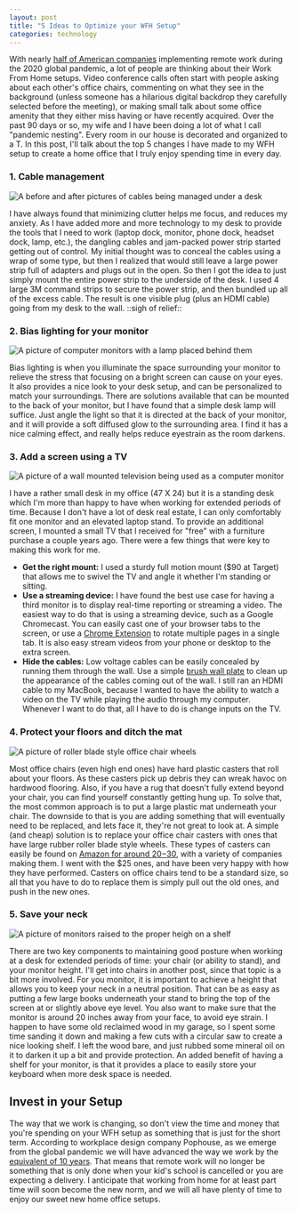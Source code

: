 ```yaml
---
layout: post
title: "5 Ideas to Optimize your WFH Setup"
categories: technology
---
```


With nearly [half of American companies](https://www.willistowerswatson.com/en-US/News/2020/03/north-american-companies-take-steps-to-protect-employees-from-coronavirus-epidemic) implementing remote work during the 2020 global pandemic, a lot of people are thinking about their Work From Home setups.  Video conference calls often start with people asking about each other's office chairs, commenting on what they see in the background (unless someone has a hilarious digital backdrop they carefully selected before the meeting), or making small talk about some office amenity that they either miss having or have recently acquired.  Over the past 90 days or so, my wife and I have been doing a lot of what I call "pandemic nesting".  Every room in our house is decorated and organized to a T.  In this post, I'll talk about the top 5 changes I have made to my WFH setup to create a home office that I truly enjoy spending time in every day.

### 1. Cable management

<img src="/assets/images/cable-management.png.webp" alt="A before and after pictures of cables being managed under a desk">

I have always found that minimizing clutter helps me focus, and reduces my anxiety.  As I have added more and more technology to my desk to provide the tools that I need to work (laptop dock, monitor, phone dock, headset dock, lamp, etc.), the dangling cables and jam-packed power strip started getting out of control.  My initial thought was to conceal the cables using a wrap of some type, but then I realized that would still leave a large power strip full of adapters and plugs out in the open.  So then I got the idea to just simply mount the entire power strip to the underside of the desk.  I used 4 large 3M command strips to secure the power strip, and then bundled up all of the excess cable.  The result is one visible plug (plus an HDMI cable) going from my desk to the wall.  ::sigh of relief::
### 2. Bias lighting for your monitor

<img src="/assets/images/bias-lighting.jpg.webp" alt="A picture of computer monitors with a lamp placed behind them">

Bias lighting is when you illuminate the space surrounding your monitor to relieve the stress that focusing on a bright screen can cause on your eyes.  It also provides a nice look to your desk setup, and can be personalized to match your surroundings.  There are solutions available that can be mounted to the back of your monitor, but I have found that a simple desk lamp will suffice.  Just angle the light so that it is directed at the back of your monitor, and it will provide a soft diffused glow to the surrounding area.  I find it has a nice calming effect, and really helps reduce eyestrain as the room darkens.

### 3. Add a screen using a TV

<img src="/assets/images/tv-monitor.jpg.webp" alt="A picture of a wall mounted television being used as a computer monitor">

I have a rather small desk in my office (47 X 24) but it is a standing desk which I'm more than happy to have when working for extended periods of time.  Because I don't have a lot of desk real estate, I can only comfortably fit one monitor and an elevated laptop stand.  To provide an additional screen, I mounted a small TV that I received for "free" with a furniture purchase a couple years ago.  There were a few things that were key to making this work for me.

- **Get the right mount:**  I used a sturdy full motion mount ($90 at Target) that allows me to swivel the TV and angle it whether I'm standing or sitting.
- **Use a streaming device:**  I have found the best use case for having a third monitor is to display real-time reporting or streaming a video.  The easiest way to do that is using a streaming device, such as a Google Chromecast.  You can easily cast one of your browser tabs to the screen, or use a [Chrome Extension](https://chrome.google.com/webstore/detail/url-slideshow/pdblffiahfjjldpkngdpaegghhamefam?hl=en) to rotate multiple pages in a single tab.  It is also easy stream videos from your phone or desktop to the extra screen.
- **Hide the cables:**  Low voltage cables can be easily concealed by running them through the wall.  Use a simple [brush wall plate](https://www.amazon.com/gp/product/B07MT1QSQM/ref=as_li_qf_asin_il_tl?ie=UTF8&tag=davidjuan-20&creative=9325&linkCode=as2&creativeASIN=B07MT1QSQM&linkId=37d7cbaee8f723585078cecb016eaa41) to clean up the appearance of the cables coming out of the wall.  I still ran an HDMI cable to my MacBook, because I wanted to have the ability to watch a video on the TV while playing the audio through my computer.  Whenever I want to do that, all I have to do is change inputs on the TV.

### 4. Protect your floors and ditch the mat

<img src="/assets/images/casters.jpg.webp" alt="A picture of roller blade style office chair wheels">

Most office chairs (even high end ones) have hard plastic casters that roll about your floors.  As these casters pick up debris they can wreak havoc on hardwood flooring.  Also, if you have a rug that doesn't fully extend beyond your chair, you can find yourself constantly getting hung up.  To solve that, the most common approach is to put a large plastic mat underneath your chair.  The downside to that is you are adding something that will eventually need to be replaced, and lets face it, they're not great to look at.  A simple (and cheap) solution is to replace your office chair casters with ones that have large rubber roller blade style wheels.  These types of casters can easily be found on [Amazon for around $20-$30](https://www.amazon.com/gp/product/B01KSTLMRW/ref=as_li_tl?ie=UTF8&tag=davidjuan-20&camp=1789&creative=9325&linkCode=as2&creativeASIN=B01KSTLMRW&linkId=c68e7c53b996b63e78e481aa245503e7), with a variety of companies making them.  I went with the $25 ones, and have been very happy with how they have performed.  Casters on office chairs tend to be a standard size, so all that you have to do to replace them is simply pull out the old ones, and push in the new ones.

### 5. Save your neck

<img src="/assets/images/raised-monitor.jpg.webp" alt="A picture of monitors raised to the proper heigh on a shelf">

There are two key components to maintaining good posture when working at a desk for extended periods of time:  your chair (or ability to stand), and your monitor height.  I'll get into chairs in another post, since that topic is a bit more involved.  For you monitor, it is important to achieve a height that allows you to keep your neck in a neutral position.  That can be as easy as putting a few large books underneath your stand to bring the top of the screen at or slightly above eye level.  You also want to make sure that the monitor is around 20 inches away from your face, to avoid eye strain.  I happen to have some old reclaimed wood in my garage, so I spent some time sanding it down and making a few cuts with a circular saw to create a nice looking shelf.  I left the wood bare, and just rubbed some mineral oil on it to darken it up a bit and provide protection.  An added benefit of having a shelf for your monitor, is that it provides a place to easily store your keyboard when more desk space is needed.

## Invest in your Setup

The way that we work is changing, so don't view the time and money that you're spending on your WFH setup as something that is just for the short term.  According to workplace design company Pophouse, as we emerge from the global pandemic we will have advanced the way we work by the [equivalent of 10 years](https://medium.com/@pophouse/the-future-of-work-e639f6de6cce).  That means that remote work will no longer be something that is only done when your kid's school is cancelled or you are expecting a delivery.  I anticipate that working from home for at least part time will soon become the new norm, and we will all have plenty of time to enjoy our sweet new home office setups.
